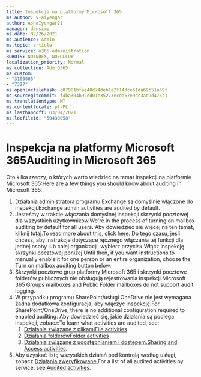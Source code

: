 ```yaml
---
title: Inspekcja na platformy Microsoft 365
ms.author: v-aiyengar
author: AshaIyengar21
manager: dansimp
ms.date: 02/26/2021
ms.audience: Admin
ms.topic: article
ms.service: o365-administration
ROBOTS: NOINDEX, NOFOLLOW
localization_priority: Normal
ms.collection: Adm_O365
ms.custom:
- "3100005"
- "7327"
ms.openlocfilehash: c07981bfae40d74deb1a2f143ce51da69b51a69f
ms.sourcegitcommit: f4ba304b92ed01e35273ecda67e9dc3ad9d475c1
ms.translationtype: MT
ms.contentlocale: pl-PL
ms.lasthandoff: 03/04/2021
ms.locfileid: "50430058"
---
```

# <a name="auditing-in-microsoft-365"></a><span data-ttu-id="1be9d-102">Inspekcja na platformy Microsoft 365</span><span class="sxs-lookup"><span data-stu-id="1be9d-102">Auditing in Microsoft 365</span></span>

<span data-ttu-id="1be9d-103">Oto kilka rzeczy, o których warto wiedzieć na temat inspekcji na platformie Microsoft 365:</span><span class="sxs-lookup"><span data-stu-id="1be9d-103">Here are a few things you should know about auditing in Microsoft 365:</span></span>

1. <span data-ttu-id="1be9d-104">Działania administratora programu Exchange są domyślnie włączone do inspekcji.</span><span class="sxs-lookup"><span data-stu-id="1be9d-104">Exchange admin activities are audited by default.</span></span>
1. <span data-ttu-id="1be9d-105">Jesteśmy w trakcie włączania domyślnej inspekcji skrzynki pocztowej dla wszystkich użytkowników.</span><span class="sxs-lookup"><span data-stu-id="1be9d-105">We're in the process of turning on mailbox auditing by default for all users.</span></span> <span data-ttu-id="1be9d-106">Aby dowiedzieć się więcej na ten temat, kliknij [tutaj.](https://techcommunity.microsoft.com/t5/Security-Privacy-and-Compliance/Exchange-Mailbox-Auditing-will-be-enabled-by-default/ba-p/215171)</span><span class="sxs-lookup"><span data-stu-id="1be9d-106">To read more about this, click [here](https://techcommunity.microsoft.com/t5/Security-Privacy-and-Compliance/Exchange-Mailbox-Auditing-will-be-enabled-by-default/ba-p/215171).</span></span> <span data-ttu-id="1be9d-107">Do tego czasu, jeśli chcesz, aby instrukcje dotyczące ręcznego włączania tej funkcji dla jednej osoby lub całej organizacji, wybierz przycisk Włącz inspekcję skrzynki pocztowej poniżej.</span><span class="sxs-lookup"><span data-stu-id="1be9d-107">Until then, if you want instructions to manually enable it for one person or an entire organization, choose the Turn on mailbox auditing button below.</span></span>
1. <span data-ttu-id="1be9d-108">Skrzynki pocztowe grup platformy Microsoft 365 i skrzynki pocztowe folderów publicznych nie obsługują rejestrowania inspekcji.</span><span class="sxs-lookup"><span data-stu-id="1be9d-108">Microsoft 365 Groups mailboxes and Public Folder mailboxes do not support audit logging.</span></span>
1. <span data-ttu-id="1be9d-109">W przypadku programu SharePoint/usługi OneDrive nie jest wymagana żadna dodatkowa konfiguracja, aby włączyć inspekcję.</span><span class="sxs-lookup"><span data-stu-id="1be9d-109">For SharePoint/OneDrive, there is no additional configuration required to enabled auditing.</span></span> <span data-ttu-id="1be9d-110">Aby dowiedzieć się, jakie działania są podlega inspekcji, zobacz:</span><span class="sxs-lookup"><span data-stu-id="1be9d-110">To learn what activities are audited, see:</span></span>
    1. [<span data-ttu-id="1be9d-111">Działania związane z plikami</span><span class="sxs-lookup"><span data-stu-id="1be9d-111">File activities</span></span>](https://docs.microsoft.com/office365/securitycompliance/search-the-audit-log-in-security-and-compliance#file-and-page-activities)
    1. [<span data-ttu-id="1be9d-112">Działania folderów</span><span class="sxs-lookup"><span data-stu-id="1be9d-112">Folder activities</span></span>](https://docs.microsoft.com/office365/securitycompliance/search-the-audit-log-in-security-and-compliance#folder-activities)
    1. <span data-ttu-id="1be9d-113">[Działania związane z udostępnianiem i dostępem.](https://docs.microsoft.com/office365/securitycompliance/search-the-audit-log-in-security-and-compliance#sharing-and-access-request-activities)</span><span class="sxs-lookup"><span data-stu-id="1be9d-113">[Sharing and Access activities](https://docs.microsoft.com/office365/securitycompliance/search-the-audit-log-in-security-and-compliance#sharing-and-access-request-activities).</span></span>
1. <span data-ttu-id="1be9d-114">Aby uzyskać listę wszystkich działań pod kontrolą według usługi, zobacz [Działania zweryfikowane.](https://docs.microsoft.com/office365/securitycompliance/search-the-audit-log-in-security-and-compliance#audited-activities)</span><span class="sxs-lookup"><span data-stu-id="1be9d-114">For a list of all audited activities by service, see [Audited activities](https://docs.microsoft.com/office365/securitycompliance/search-the-audit-log-in-security-and-compliance#audited-activities).</span></span>

